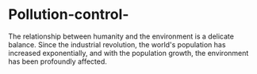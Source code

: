 # Pollution-control-
The relationship between humanity and the environment is a delicate balance. Since the industrial revolution, the world's population has increased exponentially, and with the population growth, the environment has been profoundly affected. 
